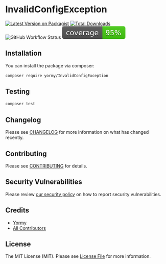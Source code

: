 # InvalidConfigException

[![Latest Version on Packagist](https://img.shields.io/packagist/v/yormy/InvalidConfigException.svg?style=flat-square)](https://packagist.org/packages/yormy/InvalidConfigException)
[![Total Downloads](https://img.shields.io/packagist/dt/yormy/InvalidConfigException.svg?style=flat-square)](https://packagist.org/packages/yormy/InvalidConfigException)
![GitHub Workflow Status](https://img.shields.io/github/workflow/status/facade/ignition/run-php-tests?label=Tests)
![Alt text](./coverage.svg)


## Installation


You can install the package via composer:

```bash
composer require yormy/InvalidConfigException
```

## Testing

``` bash
composer test
```

## Changelog

Please see [CHANGELOG](CHANGELOG.md) for more information on what has changed recently.

## Contributing

Please see [CONTRIBUTING](.github/CONTRIBUTING.md) for details.

## Security Vulnerabilities

Please review [our security policy](../../security/policy) on how to report security vulnerabilities.

## Credits

- [Yormy](https://gitlab.com/yormy)
- [All Contributors](../../contributors)

## License

The MIT License (MIT). Please see [License File](LICENSE.md) for more information.
